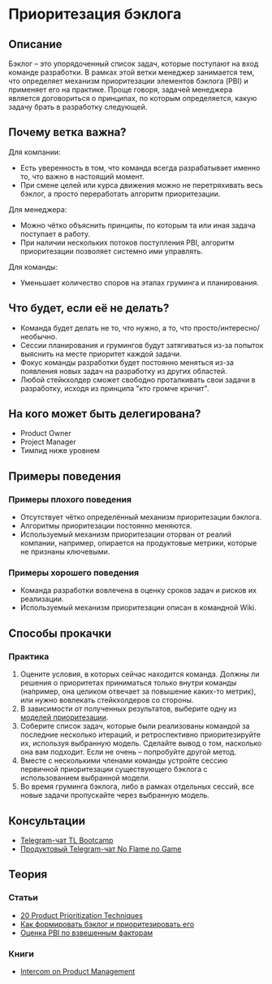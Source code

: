 # Приоритезация бэклога
## Описание
Бэклог – это упорядоченный список задач, которые поступают на вход команде разработки. В рамках этой ветки менеджер занимается тем, что определяет механизм приоритезации элементов бэклога (PBI) и применяет его на практике. Проще говоря, задачей менеджера является договориться о принципах, по которым определяется, какую задачу брать в разработку следующей.

## Почему ветка важна?
Для компании:
- Есть уверенность в том, что команда всегда разрабатывает именно то, что важно в настоящий момент.
- При смене целей или курса движения можно не перетряхивать весь бэклог, а просто переработать алгоритм приоритезации.

Для менеджера:
- Можно чётко объяснить принципы, по которым та или иная задача поступает в работу.
- При наличии нескольких потоков поступления PBI, алгоритм приоритезации позволяет системно ими управлять.

Для команды:
- Уменьшает количество споров на этапах груминга и планирования.

## Что будет, если её не делать?
- Команда будет делать не то, что нужно, а то, что просто/интересно/необычно.
- Сессии планирования и грумингов будут затягиваться из-за попыток выяснить на месте приоритет каждой задачи.
- Фокус команды разработки будет постоянно меняться из-за появления новых задач на разработку из других областей.
- Любой стейкхолдер сможет свободно проталкивать свои задачи в разработку, исходя из принципа "кто громче кричит".

## На кого может быть делегирована?
- Product Owner
- Project Manager
- Тимлид ниже уровнем

## Примеры поведения
### Примеры плохого поведения
- Отсутствует чётко определённый механизм приоритезации бэклога.
- Алгоритмы приоритезации постоянно меняются.
- Используемый механизм приоритезации оторван от реалий компании, например, опирается на продуктовые метрики, которые не признаны ключевыми.

### Примеры хорошего поведения
- Команда разработки вовлечена в оценку сроков задач и рисков их реализации.
- Используемый механизм приоритезации описан в командной Wiki.

## Способы прокачки
### Практика
1. Оцените условия, в которых сейчас находится команда. Должны ли решения о приоритетах приниматься только внутри команды (например, она целиком отвечает за повышение каких-то метрик), или нужно вовлекать стейкхолдеров со стороны.
2. В зависимости от полученных результатов, выберите одну из [моделей приоритезации](https://foldingburritos.com/product-prioritization-techniques/).
3. Соберите список задач, которые были реализованы командой за последние несколько итераций, и ретроспективно приоритезируйте их, используя выбранную модель. Сделайте вывод о том, насколько она вам подходит. Если не очень – попробуйте другой метод.
4. Вместе с несколькими членами команды устройте сессию первичной приоритезации существующего бэклога с использованием выбранной модели.
5. Во время груминга бэклога, либо в рамках отдельных сессий, все новые задачи пропускайте через выбранную модель.

## Консультации
- [Telegram-чат TL Bootcamp](https://tlinks.run/tlbootcamp)
- [Продуктовый Telegram-чат No Flame no Game](https://t.me/joinchat/BrfI2UHjvA2HbQNSW4Irog)

## Теория
### Статьи
- [20 Product Prioritization Techniques](https://foldingburritos.com/product-prioritization-techniques/)
- [Как формировать бэклог и приоритезировать его](https://medium.com/how-i-met-your-product/%D0%BA%D0%B0%D0%BA-%D1%84%D0%BE%D1%80%D0%BC%D0%B8%D1%80%D0%BE%D0%B2%D0%B0%D1%82%D1%8C-%D0%B1%D1%8D%D0%BA%D0%BB%D0%BE%D0%B3-%D0%B8-%D0%BF%D1%80%D0%B8%D0%BE%D1%80%D0%B8%D1%82%D0%B5%D0%B7%D0%B8%D1%80%D0%BE%D0%B2%D0%B0%D1%82%D1%8C-%D0%B5%D0%B3%D0%BE-8f96d6e420d0)
- [Оценка PBI по взвешенным факторам](https://vc.ru/flood/22898-scoring-backlog)

### Книги
- [Intercom on Product Management](https://www.intercom.com/books/product-management)
